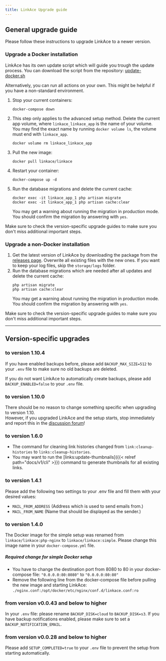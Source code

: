 ```yaml
---
title: LinkAce Upgrade guide
---
```


## General upgrade guide

Please follow these instructions to upgrade LinkAce to a newer version.

### Upgrade a Docker installation

LinkAce has its own update script which will guide you trough the update process. You can download the script from the repository: [update-docker.sh](https://github.com/Kovah/LinkAce/blob/master/update-docker.sh)

Alternatively, you can run all actions on your own. This might be helpful if you have a non-standard environment.

1. Stop your current containers:
    ```
    docker-compose down
    ```
2. This step only applies to the advanced setup method. Delete the current app volume, where `linkace_linkace_app`  is the name of your volume. You may find the exact name by running `docker volume ls`, the volume must end  with `linkace_app`.
    ```
    docker volume rm linkace_linkace_app
    ```
3. Pull the new image:
    ```
    docker pull linkace/linkace
    ```
4. Restart your container:
    ```
    docker-compose up -d
    ```
5. Run the database migrations and delete the current cache:
    ```
    docker exec -it linkace_app_1 php artisan migrate
    docker exec -it linkace_app_1 php artisan cache:clear
    ```
   You may get a warning about running the migration in production mode. You should confirm the migration by answering with `yes`.

Make sure to check the version-specific upgrade guides to make sure you don't miss additional important steps.


### Upgrade a non-Docker installation

1. Get the latest version of LinkAce by downloading the package from the [releases page](https://github.com/Kovah/LinkAce/releases).
   Overwrite all existing files with the new ones. If you want to keep your log files, skip the `storage/logs` folder.
2. Run the database migrations which are needed after all updates and delete the current cache:
   ```
   php artisan migrate
   php artisan cache:clear
   ```
   You may get a warning about running the migration in production mode. You should confirm the migration by answering with `yes`.

Make sure to check the version-specific upgrade guides to make sure you don't miss additional important steps.


---


## Version-specific upgrades

### to version 1.10.4

If you have enabled backups before, please add `BACKUP_MAX_SIZE=512` to your `.env` file to make sure no old backups are deleted.

If you do not want LinkAce to automatically create backups, please add `BACKUP_ENABLED=false` to your `.env` file.


### to version 1.10.0

There should be no reason to change something specific when upgrading to version 1.10.  
However, if you upgraded LinkAce and the setup starts, stop immediately and report this in the [discussion forum](https://github.com/Kovah/LinkAce/discussions)!

### to version 1.6.0

- The command for cleaning link histories changed from `link:cleanup-histories` to `links:cleanup-histories`.
- You may want to run the [links:update-thumbnails]({{< relref path="docs/v1/cli" >}}) command to generate thumbnails for all existing links.

### to version 1.4.1

Please add the following two settings to your .env file and fill them with your desired values:
- `MAIL_FROM_ADDRESS` (Address which is used to send emails from.)
- `MAIL_FROM_NAME` (Name that should be displayed as the sender.)

### to version 1.4.0

The Docker image for the simple setup was renamed from `linkace/linkace:php-nginx` to `linkace/linkace:simple`. Please change this image name in your `docker-compose.yml` file.

##### Required change for simple Docker setup
- You have to change the destination port from 8080 to 80 in your docker-compose file:
  `"0.0.0.0:80:8080"` to `"0.0.0.0:80:80"`
- Remove the following line from the docker-compose file before pulling the new image and starting LinkAce:
   `./nginx.conf:/opt/docker/etc/nginx/conf.d/linkace.conf:ro`

### from version v0.0.43 and below to higher

In your `.env` file: please rename `BACKUP_DISK=cloud` to `BACKUP_DISK=s3`. If you have backup notifications enabled, please make sure to set a `BACKUP_NOTIFICATION_EMAIL`.

### from version v0.0.28 and below to higher

Please add `SETUP_COMPLETED=true` to your `.env` file to prevent the setup from starting automatically.
